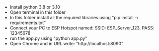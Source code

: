 - Install python 3.8 or 3.10
- Open terminal in this folder
- In this folder install all the required libraries using "pip install -r requirements.txt"
- Connect your PC to ESP Hotspot named: SSID: ESP_Server_123, PASS: 12345678
- run the app.py using "python app.py"
- Open Chrome and in URL write: "http://localhost:8090"